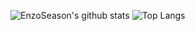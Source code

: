 ![EnzoSeason's github stats](https://github-readme-stats.vercel.app/api?username=EnzoSeason&show_icons=true&theme=radical) ![Top Langs](https://github-readme-stats.vercel.app/api/top-langs/?username=EnzoSeason&layout=compact&theme=radical)
